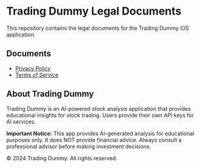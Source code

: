 # Trading Dummy Legal Documents

This repository contains the legal documents for the Trading Dummy iOS application.

## Documents

- [Privacy Policy](privacy.md)
- [Terms of Service](terms.md)

## About Trading Dummy

Trading Dummy is an AI-powered stock analysis application that provides educational insights for stock trading. Users provide their own API keys for AI services.

**Important Notice:** This app provides AI-generated analysis for educational purposes only. It does NOT provide financial advice. Always consult a professional advisor before making investment decisions.

© 2024 Trading Dummy. All rights reserved.